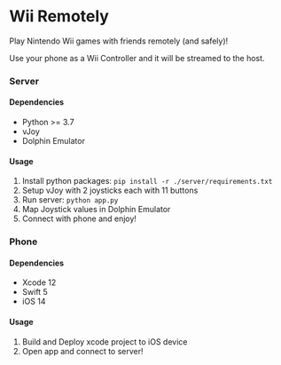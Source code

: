 # Wii Remotely

Play Nintendo Wii games with friends remotely (and safely)!

Use your phone as a Wii Controller and it will be streamed to the host.


### Server

#### Dependencies
- Python >= 3.7
- vJoy
- Dolphin Emulator

#### Usage
1. Install python packages: `pip install -r ./server/requirements.txt`
2. Setup vJoy with 2 joysticks each with 11 buttons
3. Run server: `python app.py`
4. Map Joystick values in Dolphin Emulator
5. Connect with phone and enjoy!

### Phone

#### Dependencies
- Xcode 12
- Swift 5
- iOS 14

#### Usage
1. Build and Deploy xcode project to iOS device
2. Open app and connect to server!

